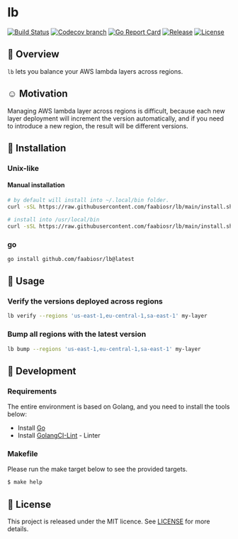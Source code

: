 # lb

[![Build Status](https://img.shields.io/github/actions/workflow/status/faabiosr/lb/test.yaml?logo=github&style=flat-square)](https://github.com/faabiosr/lb/actions?query=workflow:test)
[![Codecov branch](https://img.shields.io/codecov/c/github/faabiosr/lb/master.svg?style=flat-square)](https://codecov.io/gh/faabiosr/lb)
[![Go Report Card](https://goreportcard.com/badge/github.com/faabiosr/lb?style=flat-square)](https://goreportcard.com/report/github.com/faabiosr/lb)
[![Release](https://img.shields.io/github/v/release/faabiosr/lb?display_name=tag&style=flat-square)](https://github.com/faabiosr/lb/releases)
[![License](https://img.shields.io/badge/License-MIT-blue.svg?style=flat-square)](https://github.com/faabiosr/lb/blob/master/LICENSE)

## :tada: Overview
`lb` lets you balance your AWS lambda layers across regions.

## :relaxed: Motivation
Managing AWS lambda layer across regions is difficult, because each new layer deployment will increment the version automatically, and if you need to introduce a new region, the result will be different versions.

## :dart: Installation

### Unix-like

#### Manual installation
```sh
# by default will install into ~/.local/bin folder.
curl -sSL https://raw.githubusercontent.com/faabiosr/lb/main/install.sh | bash 

# install into /usr/local/bin
curl -sSL https://raw.githubusercontent.com/faabiosr/lb/main/install.sh | sudo INSTALL_PATH=/usr/local/bin bash
```

### go
```sh
go install github.com/faabiosr/lb@latest
```

## :gem: Usage

### Verify the versions deployed across regions
```sh
lb verify --regions 'us-east-1,eu-central-1,sa-east-1' my-layer
```

### Bump all regions with the latest version
```sh
lb bump --regions 'us-east-1,eu-central-1,sa-east-1' my-layer
```

## :toolbox: Development

### Requirements

The entire environment is based on Golang, and you need to install the tools below:
- Install [Go](https://golang.org)
- Install [GolangCI-Lint](https://github.com/golangci/golangci-lint#install) - Linter

### Makefile

Please run the make target below to see the provided targets.

```sh
$ make help
```

## :page_with_curl: License

This project is released under the MIT licence. See [LICENSE](https://github.com/faabiosr/lb/blob/master/LICENSE) for more details.
